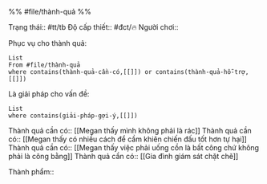 %%
#file/thành-quả
%%

Trạng thái:: #tt/tb
Độ cấp thiết:: #đct/🔥
Người chơi:: 

Phục vụ cho thành quả:
```dataview
List 
From #file/thành-quả 
where contains(thành-quả-cần-có,[[]]) or contains(thành-quả-hỗ-trợ,[[]]) 
```

Là giải pháp cho vấn đề:
```dataview
List 
where contains(giải-pháp-gợi-ý,[[]]) 
```

Thành quả cần có:: [[Megan thấy mình không phải là rác]]
Thành quả cần có:: [[Megan thấy có nhiều cách để cầm khiên chiến đấu tốt hơn tự hại]]
Thành quả cần có:: [[Megan thấy việc phải uống cồn là bất công chứ không phải là công bằng]]
Thành quả cần có:: [[Gia đình giám sát chặt chẽ]]

Thành phẩm:: 
